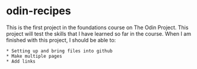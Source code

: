# odin-recipes
This is the first project in the foundations course on The Odin Project. This project will test the skills that I have learned so far in the course. When I am finished with this project, I should be able to:

    * Setting up and bring files into github
    * Make multiple pages
    * Add links